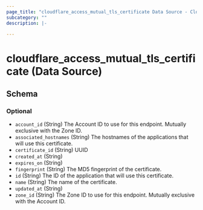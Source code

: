 ```yaml
---
page_title: "cloudflare_access_mutual_tls_certificate Data Source - Cloudflare"
subcategory: ""
description: |-
  
---
```


# cloudflare_access_mutual_tls_certificate (Data Source)




<!-- schema generated by tfplugindocs -->
## Schema

### Optional

- `account_id` (String) The Account ID to use for this endpoint. Mutually exclusive with the Zone ID.
- `associated_hostnames` (String) The hostnames of the applications that will use this certificate.
- `certificate_id` (String) UUID
- `created_at` (String)
- `expires_on` (String)
- `fingerprint` (String) The MD5 fingerprint of the certificate.
- `id` (String) The ID of the application that will use this certificate.
- `name` (String) The name of the certificate.
- `updated_at` (String)
- `zone_id` (String) The Zone ID to use for this endpoint. Mutually exclusive with the Account ID.


